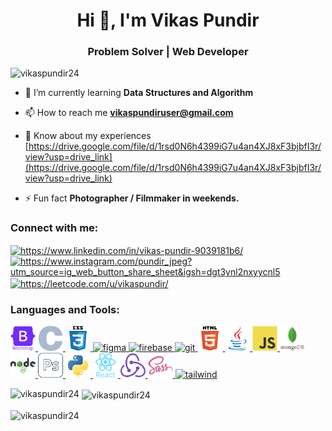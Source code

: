<h1 align="center">Hi 👋, I'm Vikas Pundir</h1>
<h3 align="center">Problem Solver | Web Developer</h3>

<p align="left"> <img src="https://komarev.com/ghpvc/?username=vikaspundir24&label=Profile%20views&color=0e75b6&style=flat" alt="vikaspundir24" /> </p>

- 🌱 I’m currently learning **Data Structures and Algorithm**

- 📫 How to reach me **vikaspundiruser@gmail.com**

- 📄 Know about my experiences [https://drive.google.com/file/d/1rsd0N6h4399iG7u4an4XJ8xF3bjbfI3r/view?usp=drive_link](https://drive.google.com/file/d/1rsd0N6h4399iG7u4an4XJ8xF3bjbfI3r/view?usp=drive_link)

- ⚡ Fun fact **Photographer / Filmmaker in weekends.**

<h3 align="left">Connect with me:</h3>
<p align="left">
<a href="https://linkedin.com/in/https://www.linkedin.com/in/vikas-pundir-9039181b6/" target="blank"><img align="center" src="https://raw.githubusercontent.com/rahuldkjain/github-profile-readme-generator/master/src/images/icons/Social/linked-in-alt.svg" alt="https://www.linkedin.com/in/vikas-pundir-9039181b6/" height="30" width="40" /></a>
<a href="https://instagram.com/https://www.instagram.com/pundir_jpeg?utm_source=ig_web_button_share_sheet&igsh=dgt3ynl2nxyycnl5" target="blank"><img align="center" src="https://raw.githubusercontent.com/rahuldkjain/github-profile-readme-generator/master/src/images/icons/Social/instagram.svg" alt="https://www.instagram.com/pundir_jpeg?utm_source=ig_web_button_share_sheet&igsh=dgt3ynl2nxyycnl5" height="30" width="40" /></a>
<a href="https://www.leetcode.com/https://leetcode.com/u/vikaspundir/" target="blank"><img align="center" src="https://raw.githubusercontent.com/rahuldkjain/github-profile-readme-generator/master/src/images/icons/Social/leet-code.svg" alt="https://leetcode.com/u/vikaspundir/" height="30" width="40" /></a>
</p>

<h3 align="left">Languages and Tools:</h3>
<p align="left"> <a href="https://getbootstrap.com" target="_blank" rel="noreferrer"> <img src="https://raw.githubusercontent.com/devicons/devicon/master/icons/bootstrap/bootstrap-plain-wordmark.svg" alt="bootstrap" width="40" height="40"/> </a> <a href="https://www.cprogramming.com/" target="_blank" rel="noreferrer"> <img src="https://raw.githubusercontent.com/devicons/devicon/master/icons/c/c-original.svg" alt="c" width="40" height="40"/> </a> <a href="https://www.w3schools.com/css/" target="_blank" rel="noreferrer"> <img src="https://raw.githubusercontent.com/devicons/devicon/master/icons/css3/css3-original-wordmark.svg" alt="css3" width="40" height="40"/> </a> <a href="https://www.figma.com/" target="_blank" rel="noreferrer"> <img src="https://www.vectorlogo.zone/logos/figma/figma-icon.svg" alt="figma" width="40" height="40"/> </a> <a href="https://firebase.google.com/" target="_blank" rel="noreferrer"> <img src="https://www.vectorlogo.zone/logos/firebase/firebase-icon.svg" alt="firebase" width="40" height="40"/> </a> <a href="https://git-scm.com/" target="_blank" rel="noreferrer"> <img src="https://www.vectorlogo.zone/logos/git-scm/git-scm-icon.svg" alt="git" width="40" height="40"/> </a> <a href="https://www.w3.org/html/" target="_blank" rel="noreferrer"> <img src="https://raw.githubusercontent.com/devicons/devicon/master/icons/html5/html5-original-wordmark.svg" alt="html5" width="40" height="40"/> </a> <a href="https://www.java.com" target="_blank" rel="noreferrer"> <img src="https://raw.githubusercontent.com/devicons/devicon/master/icons/java/java-original.svg" alt="java" width="40" height="40"/> </a> <a href="https://developer.mozilla.org/en-US/docs/Web/JavaScript" target="_blank" rel="noreferrer"> <img src="https://raw.githubusercontent.com/devicons/devicon/master/icons/javascript/javascript-original.svg" alt="javascript" width="40" height="40"/> </a> <a href="https://www.mongodb.com/" target="_blank" rel="noreferrer"> <img src="https://raw.githubusercontent.com/devicons/devicon/master/icons/mongodb/mongodb-original-wordmark.svg" alt="mongodb" width="40" height="40"/> </a> <a href="https://nodejs.org" target="_blank" rel="noreferrer"> <img src="https://raw.githubusercontent.com/devicons/devicon/master/icons/nodejs/nodejs-original-wordmark.svg" alt="nodejs" width="40" height="40"/> </a> <a href="https://www.photoshop.com/en" target="_blank" rel="noreferrer"> <img src="https://raw.githubusercontent.com/devicons/devicon/master/icons/photoshop/photoshop-line.svg" alt="photoshop" width="40" height="40"/> </a> <a href="https://www.python.org" target="_blank" rel="noreferrer"> <img src="https://raw.githubusercontent.com/devicons/devicon/master/icons/python/python-original.svg" alt="python" width="40" height="40"/> </a> <a href="https://reactjs.org/" target="_blank" rel="noreferrer"> <img src="https://raw.githubusercontent.com/devicons/devicon/master/icons/react/react-original-wordmark.svg" alt="react" width="40" height="40"/> </a> <a href="https://redux.js.org" target="_blank" rel="noreferrer"> <img src="https://raw.githubusercontent.com/devicons/devicon/master/icons/redux/redux-original.svg" alt="redux" width="40" height="40"/> </a> <a href="https://sass-lang.com" target="_blank" rel="noreferrer"> <img src="https://raw.githubusercontent.com/devicons/devicon/master/icons/sass/sass-original.svg" alt="sass" width="40" height="40"/> </a> <a href="https://tailwindcss.com/" target="_blank" rel="noreferrer"> <img src="https://www.vectorlogo.zone/logos/tailwindcss/tailwindcss-icon.svg" alt="tailwind" width="40" height="40"/> </a> </p>


<p><img align="left" src="https://https://github-readme-stats-vikaspundir24s-projects.vercel.app/api/top-langs?username=vikaspundir24&show_icons=true&locale=en&layout=compact" alt="vikaspundir24" /></p>
<p>&nbsp;<img align="center" src="https://github-readme-stats.vercel.app/api?username=vikaspundir24&show_icons=true&locale=en" alt="vikaspundir24" /></p>

<p><img align="center" src="https://github-readme-streak-stats.herokuapp.com/?user=vikaspundir24&" alt="vikaspundir24" /></p>
